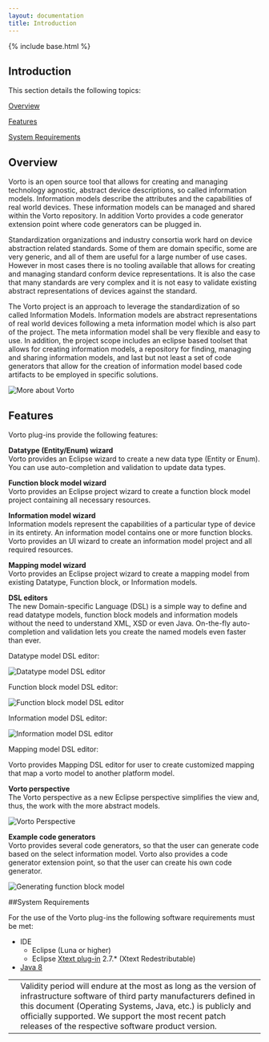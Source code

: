 ```yaml
---
layout: documentation
title: Introduction
---
```


{% include base.html %}

## Introduction

This section details the following topics:

[Overview](#overview)

[Features](#features)

[System Requirements](#system-requirements)

## Overview

Vorto is an open source tool that allows for creating and managing technology agnostic, abstract device descriptions, so called information models. Information models describe the attributes and the capabilities of real world devices. These information models can be managed and shared within the Vorto repository. In addition Vorto provides a code generator extension point where code generators can be plugged in.

Standardization organizations and industry consortia work hard on device abstraction related standards. Some of them are domain specific, some are very generic, and all of them are useful for a large number of use cases. However in most cases there is no tooling available that allows for creating and managing standard conform device representations. It is also the case that many standards are very complex and it is not easy to validate existing abstract representations of devices against the standard.

The Vorto project is an approach to leverage the standardization of so called Information Models. Information models are abstract representations of real world devices following a meta information model which is also part of the project. The meta information model shall be very flexible and easy to use. In addition, the project scope includes an eclipse based toolset that allows for creating information models, a repository for finding, managing and sharing information models, and last but not least a set of code generators that allow for the creation of information model based code artifacts to be employed in specific solutions.

![More about Vorto]({{base}}/img/documentation/vorto_eclipse_overview_L.png)


## Features

Vorto plug-ins provide the following features:

**Datatype (Entity/Enum) wizard**  
 Vorto provides an Eclipse wizard to create a new data type (Entity or Enum). You can use auto-completion and validation to update data types.

**Function block model wizard**  
Vorto provides an Eclipse project wizard to create a function block model project containing all necessary resources.

**Information model wizard**  
Information models represent the capabilities of a particular type of device in its entirety. An information model contains one or more function blocks. Vorto provides an UI wizard to create an information model project and all required resources.


**Mapping model wizard**  
Vorto provides an Eclipse project wizard to create a mapping model from existing Datatype, Function block, or Information models.

**DSL editors**  
The new Domain-specific Language (DSL) is a simple way to define and read datatype models, function block models and information models without the need to understand XML, XSD or even Java. On-the-fly auto-completion and validation lets you create the named models even faster than ever.

Datatype model DSL editor:  

![Datatype model DSL editor]({{base}}/img/documentation/m2m_tc_datatype_model_dsl_editor.png)

Function block model DSL editor:  

![Function block model DSL editor]({{base}}/img/documentation/m2m_tc_function_block_model_dsl_editor.png)

Information model DSL editor:

![Information model DSL editor]({{base}}/img/documentation/m2m_tc_information_model_dsl_editor.png)

Mapping model DSL editor:

Vorto provides Mapping DSL editor for user to create customized mapping that map a vorto model to another platform model.

**Vorto perspective**  
The Vorto perspective as a new Eclipse perspective simplifies the view and, thus, the work with the more abstract models.

![Vorto Perspective]({{base}}/img/documentation/m2m_tc_vorto_perspective.png)


**Example code generators**  
Vorto provides several code generators, so that the user can generate code based on the select information model. Vorto also provides a code generator extension point, so that the user can create his own code generator.

![Generating function block model]({{base}}/img/documentation/m2m_vorto_code_generator_menu.png)

##System Requirements

For the use of the Vorto plug-ins the following software requirements must be met:

- IDE
  - Eclipse (Luna or higher)
  - Eclipse [Xtext plug-in](http://download.eclipse.org/modeling/tmf/xtext/updates/composite/releases/) 2.7.\* (Xtext Redestributable)
- [Java 8](http://www.oracle.com/technetwork/java/javase/downloads/)  

<table class="table table-bordered">
<tbody>
  <tr>
    <td><i class="fa fa-info-circle info-note"></td>
    <td>Validity period will endure at the most as long as the version of infrastructure software of third party manufacturers defined in this document (Operating Systems, Java, etc.) is publicly and officially supported. We support the most recent patch releases of the respective software product version.</td>
  </tr>
 </tbody>
</table>
